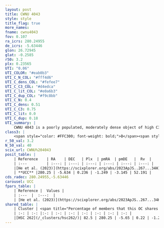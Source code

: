 ```yaml
---
layout: post
title: CWNU 4043
style: style
title_flag: true
more_names: 
fname: cwnu4043
fov: 0.107
ra_icrs: 280.24955
de_icrs: -5.63446
glon: 26.72945
glat: -0.2585
r50: 3.2
plx: 0.23565
UTI: "0.06"
UTI_COLOR: "#eab0b3"
UTI_C_N_COL: "#fff4d6"
UTI_C_dens_COL: "#fefee7"
UTI_C_C3_COL: "#d4edca"
UTI_C_lit_COL: "#e0a6b3"
UTI_C_dup_COL: "#f9c8bb"
UTI_C_N: 0.4
UTI_C_dens: 0.51
UTI_C_C3: 0.75
UTI_C_lit: 0.0
UTI_C_dup: 0.18
UTI_summary: |
    CWNU 4043 is a poorly populated, moderately dense object of high C3 quality. It was recently reported in the literature.<br><br><span style="color: #99180f; font-weight: bold;">Warning: </span>This is likely a duplicate object, which shares a large percentage of members with at least one previously reported entry.
class3: |
    <span style="color: #FFC300; font-weight: bold;">B</span><span style="color: green; font-weight: bold;">A</span>
r_50_val: 3.2
N_50_val: 40
scix_url: CWNU%204043
posit_table: |
    | Reference    | RA    | DEC   | Plx  | pmRA  | pmDE   |  Rv  |
    | :---         | :---: | :---: | :---: | :---: | :---: | :---: |
    |[He et al. (2023)](https://scixplorer.org/abs/2023ApJS..267...34H) | 280.252 | -5.623 | 0.24 | -1.25 | -3.155 | 51.86 |
    | **UCC** |280.25 | -5.634 | 0.236 | -1.249 | -3.145 | 52.191 | 
cds_radec: 280.24955,-5.63446
carousel: UCC
fpars_table: |
    | Reference |  Values |
    | :---  |  :---:  |
    | [He et al. (2023)](https://scixplorer.org/abs/2023ApJS..267...34H) | `A0=4.85, m-M=12.65, logA=7.5` |
shared_table: |
    | Cluster | <span title="Percentage of members that this OC shares with the ones listed">%</span>   | RA   | DEC   | Plx   | pmRA  | pmDE  | Rv | UTI |
    | :-: | :-: |:-: | :-: | :-: | :-: | :-: | :-: | :-: |
    |[HSC 262](/_clusters/hsc262/)| 82.5 | 280.25 | -5.65 | 0.22 | -1.23 | -3.12 | 52.83 |0.5 |
---
```

